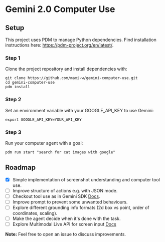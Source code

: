 # Gemini 2.0 Computer Use

## Setup

This project uses PDM to manage Python dependencies. Find installation instructions here: https://pdm-project.org/en/latest/.


### Step 1

Clone the project repository and install dependencies with:

```shell
git clone https://github.com/maxi-w/gemini-computer-use.git
cd gemini-computer-use
pdm install
```

### Step 2

Set an environment variable with your GOOGLE_API_KEY to use Gemini:

```shell
export GOOGLE_API_KEY=YOUR_API_KEY
```

### Step 3

Run your computer agent with a goal:

```shell
pdm run start "search for cat images with google"
```

## Roadmap

- [x] Simple implementation of screenshot understanding and computer tool use.
- [ ] Improve structure of actions e.g. with JSON mode.
- [ ] Checkout tool use as in Gemini SDK [Docs](https://ai.google.dev/gemini-api/docs/models/gemini-v2#improved-tools).
- [ ] Improve prompt to prevent some unwanted behaviours.
- [ ] Explore different grounding info formats (2d box vs point, order of coordinates, scaling).
- [ ] Make the agent decide when it's done with the task.
- [ ] Explore Multimodal Live API for screen input [Docs](https://ai.google.dev/gemini-api/docs/models/gemini-v2#live-api)

**Note:** Feel free to open an issue to discuss improvements.